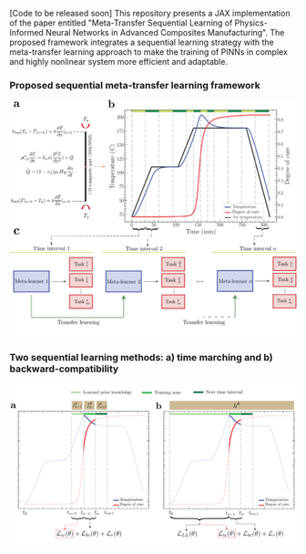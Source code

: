 [Code to be released soon] This repository presents a JAX implementation of the paper entitled "Meta-Transfer Sequential Learning of Physics-Informed Neural Networks in Advanced Composites Manufacturing". The proposed framework integrates a sequential learning strategy with the meta-transfer learning approach to make the training of PINNs in complex and highly nonlinear system more efficient and adaptable. 

### Proposed sequential meta-transfer learning framework
<img src="assets/SMT_v4.svg" width="800">

### Two sequential learning methods: a) time marching and b) backward-compatibility
<img src="assets/Time Marching.svg" width="800">
